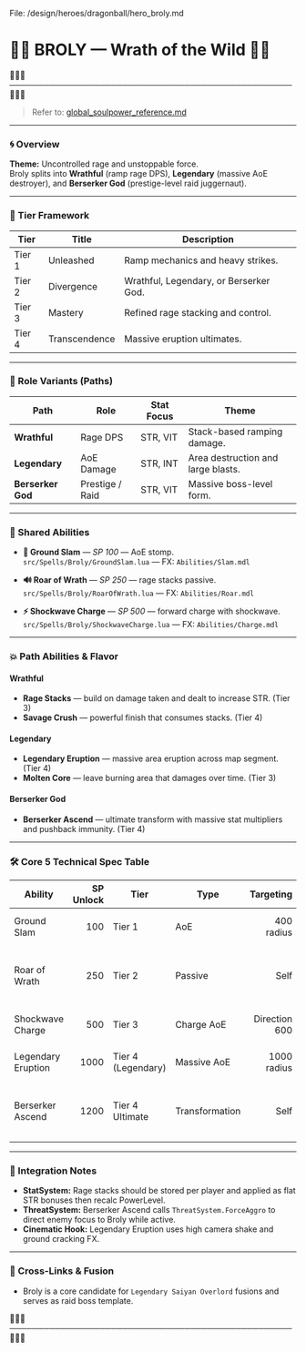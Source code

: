 File: /design/heroes/dragonball/hero_broly.md
# 💢🌋 **BROLY — Wrath of the Wild** 🌋💢
🌋🌋🌋──────────────────────────────────────────────────🌋🌋🌋

> Refer to: [global_soulpower_reference.md](../../global_soulpower_reference.md)

---

### 🌀 Overview
**Theme:** Uncontrolled rage and unstoppable force.  
Broly splits into **Wrathful** (ramp rage DPS), **Legendary** (massive AoE destroyer), and **Berserker God** (prestige-level raid juggernaut).

---

### 🔺 Tier Framework
| Tier | Title | Description |
|------|-------|-------------|
| Tier 1 | Unleashed | Ramp mechanics and heavy strikes. |
| Tier 2 | Divergence | Wrathful, Legendary, or Berserker God. |
| Tier 3 | Mastery | Refined rage stacking and control. |
| Tier 4 | Transcendence | Massive eruption ultimates. |

---

### 🧭 Role Variants (Paths)
| Path | Role | Stat Focus | Theme |
|------|------|------------|-------|
| **Wrathful** | Rage DPS | STR, VIT | Stack-based ramping damage. |
| **Legendary** | AoE Damage | STR, INT | Area destruction and large blasts. |
| **Berserker God** | Prestige / Raid | STR, VIT | Massive boss-level form. |

---

### 🔹 Shared Abilities
- **🦶 Ground Slam** — *SP 100* — AoE stomp.  
  `src/Spells/Broly/GroundSlam.lua` — FX: `Abilities/Slam.mdl`

- **🔊 Roar of Wrath** — *SP 250* — rage stacks passive.  
  `src/Spells/Broly/RoarOfWrath.lua` — FX: `Abilities/Roar.mdl`

- **⚡ Shockwave Charge** — *SP 500* — forward charge with shockwave.  
  `src/Spells/Broly/ShockwaveCharge.lua` — FX: `Abilities/Charge.mdl`

---

### 💥 Path Abilities & Flavor

#### Wrathful
- **Rage Stacks** — build on damage taken and dealt to increase STR. (Tier 3)  
- **Savage Crush** — powerful finish that consumes stacks. (Tier 4)

#### Legendary
- **Legendary Eruption** — massive area eruption across map segment. (Tier 4)  
- **Molten Core** — leave burning area that damages over time. (Tier 3)

#### Berserker God
- **Berserker Ascend** — ultimate transform with massive stat multipliers and pushback immunity. (Tier 4)

---

### 🛠 Core 5 Technical Spec Table

| Ability | SP Unlock | Tier | Type | Targeting | Cooldown | Scaling | Description | FX | Script File |
|---------|----------:|------|------|---------:|---------:|--------:|------------|----|-------------|
| Ground Slam | 100 | Tier 1 | AoE | 400 radius | 10s | Damage = STR times 1.2 | Knockdown stomp. | `Abilities/Slam.mdl` | `src/Spells/Broly/GroundSlam.lua` |
| Roar of Wrath | 250 | Tier 2 | Passive | Self | — | Builds rage stacks for damage buff | Ramp mechanic on receiving or dealing damage. | `Abilities/Roar.mdl` | `src/Spells/Broly/RoarOfWrath.lua` |
| Shockwave Charge | 500 | Tier 3 | Charge AoE | Direction 600 | 18s | Damage = STR times 1.0 | Charge with shockwave. | `Abilities/Charge.mdl` | `src/Spells/Broly/ShockwaveCharge.lua` |
| Legendary Eruption | 1000 | Tier 4 (Legendary) | Massive AoE | 1000 radius | 90s | Damage = STR times 2.5 | Map-scale eruption. | `Abilities/Eruption.mdl` | `src/Spells/Broly/LegendaryEruption.lua` |
| Berserker Ascend | 1200 | Tier 4 Ultimate | Transformation | Self | 120s | Huge stat multipliers | Unstoppable rage state with massive stats. | `Abilities/Ascend.mdl` | `src/Spells/Broly/BerserkerAscend.lua` |

---

### 🔗 Integration Notes
- **StatSystem:** Rage stacks should be stored per player and applied as flat STR bonuses then recalc PowerLevel.  
- **ThreatSystem:** Berserker Ascend calls `ThreatSystem.ForceAggro` to direct enemy focus to Broly while active.  
- **Cinematic Hook:** Legendary Eruption uses high camera shake and ground cracking FX.

---

### 🔁 Cross-Links & Fusion
- Broly is a core candidate for `Legendary Saiyan Overlord` fusions and serves as raid boss template.

🌋🌋🌋──────────────────────────────────────────────────🌋🌋🌋
